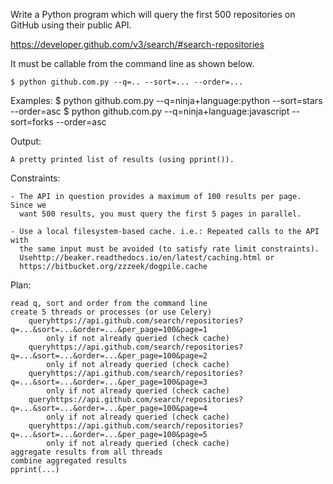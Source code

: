 Write a Python program which will query the first 500 repositories on GitHub 
using their public API.

https://developer.github.com/v3/search/#search-repositories

It must be callable from the command line as shown below.

    $ python github.com.py --q=.. --sort=... --order=...

Examples:
    $ python github.com.py --q=ninja+language:python --sort=stars --order=asc
    $ python github.com.py --q=ninja+language:javascript --sort=forks --order=asc
    
Output:

    A pretty printed list of results (using pprint()).

Constraints:

    - The API in question provides a maximum of 100 results per page. Since we 
      want 500 results, you must query the first 5 pages in parallel.
    
    - Use a local filesystem-based cache. i.e.: Repeated calls to the API with 
      the same input must be avoided (to satisfy rate limit constraints).
      Usehttp://beaker.readthedocs.io/en/latest/caching.html or 
      https://bitbucket.org/zzzeek/dogpile.cache

Plan:

    read q, sort and order from the command line
    create 5 threads or processes (or use Celery)
        queryhttps://api.github.com/search/repositories?q=...&sort=...&order=...&per_page=100&page=1
            only if not already queried (check cache)
        queryhttps://api.github.com/search/repositories?q=...&sort=...&order=...&per_page=100&page=2
            only if not already queried (check cache)
        queryhttps://api.github.com/search/repositories?q=...&sort=...&order=...&per_page=100&page=3
            only if not already queried (check cache)
        queryhttps://api.github.com/search/repositories?q=...&sort=...&order=...&per_page=100&page=4
            only if not already queried (check cache)
        queryhttps://api.github.com/search/repositories?q=...&sort=...&order=...&per_page=100&page=5
            only if not already queried (check cache)
    aggregate results from all threads
    combine aggregated results
    pprint(...)
    
    
 
